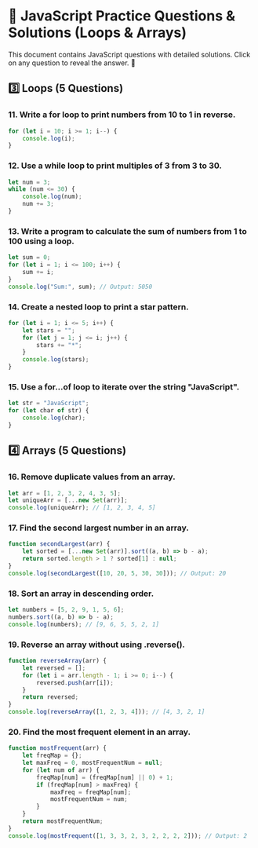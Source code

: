 # 📜 JavaScript Practice Questions & Solutions (Loops & Arrays)

This document contains JavaScript questions with detailed solutions.
Click on any question to reveal the answer. 🚀

## 3️⃣ Loops (5 Questions)

### 11. Write a for loop to print numbers from 10 to 1 in reverse.
```js
for (let i = 10; i >= 1; i--) {
    console.log(i);
}
```

### 12. Use a while loop to print multiples of 3 from 3 to 30.
```js
let num = 3;
while (num <= 30) {
    console.log(num);
    num += 3;
}
```

### 13. Write a program to calculate the sum of numbers from 1 to 100 using a loop.
```js
let sum = 0;
for (let i = 1; i <= 100; i++) {
    sum += i;
}
console.log("Sum:", sum); // Output: 5050
```

### 14. Create a nested loop to print a star pattern.
```js
for (let i = 1; i <= 5; i++) {
    let stars = "";
    for (let j = 1; j <= i; j++) {
        stars += "*";
    }
    console.log(stars);
}
```

### 15. Use a for...of loop to iterate over the string "JavaScript".
```js
let str = "JavaScript";
for (let char of str) {
    console.log(char);
}
```

## 4️⃣ Arrays (5 Questions)

### 16. Remove duplicate values from an array.
```js
let arr = [1, 2, 3, 2, 4, 3, 5];
let uniqueArr = [...new Set(arr)];
console.log(uniqueArr); // [1, 2, 3, 4, 5]
```

### 17. Find the second largest number in an array.
```js
function secondLargest(arr) {
    let sorted = [...new Set(arr)].sort((a, b) => b - a);
    return sorted.length > 1 ? sorted[1] : null;
}
console.log(secondLargest([10, 20, 5, 30, 30])); // Output: 20
```

### 18. Sort an array in descending order.
```js
let numbers = [5, 2, 9, 1, 5, 6];
numbers.sort((a, b) => b - a);
console.log(numbers); // [9, 6, 5, 5, 2, 1]
```

### 19. Reverse an array without using .reverse().
```js
function reverseArray(arr) {
    let reversed = [];
    for (let i = arr.length - 1; i >= 0; i--) {
        reversed.push(arr[i]);
    }
    return reversed;
}
console.log(reverseArray([1, 2, 3, 4])); // [4, 3, 2, 1]
```

### 20. Find the most frequent element in an array.
```js
function mostFrequent(arr) {
    let freqMap = {};
    let maxFreq = 0, mostFrequentNum = null;
    for (let num of arr) {
        freqMap[num] = (freqMap[num] || 0) + 1;
        if (freqMap[num] > maxFreq) {
            maxFreq = freqMap[num];
            mostFrequentNum = num;
        }
    }
    return mostFrequentNum;
}
console.log(mostFrequent([1, 3, 3, 2, 3, 2, 2, 2, 2])); // Output: 2
